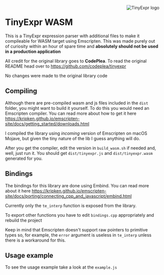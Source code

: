 <img alt="TinyExpr logo" src="https://codeplea.com/public/content/tinyexpr_logo.png" align="right"/>

# TinyExpr WASM

This is a TinyExpr expression parser with additional files to make it compileable for WASM target using Emscripten. This was made purely out of curiosity within an hour of spare time and **absolutely should not be used in a production application**

All credit for the original library goes to **CodePlea**. To read the original README head over to https://github.com/codeplea/tinyexpr

No changes were made to the original library code

## Compiling

Although there are pre-compiled wasm and js files included in the `dist` folder, you might want to build it yourself. To do this you would need an Emscripten compiler. You can read more about how to get it here https://kripken.github.io/emscripten-site/docs/getting_started/downloads.html

I compiled the library using *incoming* version of Emscripten on macOS Mojave, but given the tiny nature of the lib I guess anything will do.

After you get the compiler, edit the version in `build_wasm.sh` if needed and, well, just run it. You should get `dist/tinyexpr.js` and `dist/tinyexpr.wasm` generated for you.

## Bindings

The bindings for this library are done using Embind. You can read more about it here https://kripken.github.io/emscripten-site/docs/porting/connecting_cpp_and_javascript/embind.html

Currently only the `te_interp` function is exposed from the library.

To export other functions you have to edit `bindings.cpp` appropriately and rebuild the project

Keep in mind that Emscripten doesn't support raw pointers to primitive types so, for example, the `error` argument is useless in `te_interp` unless there is a workaround for this.

## Usage example

To see the usage example take a look at the `example.js`

